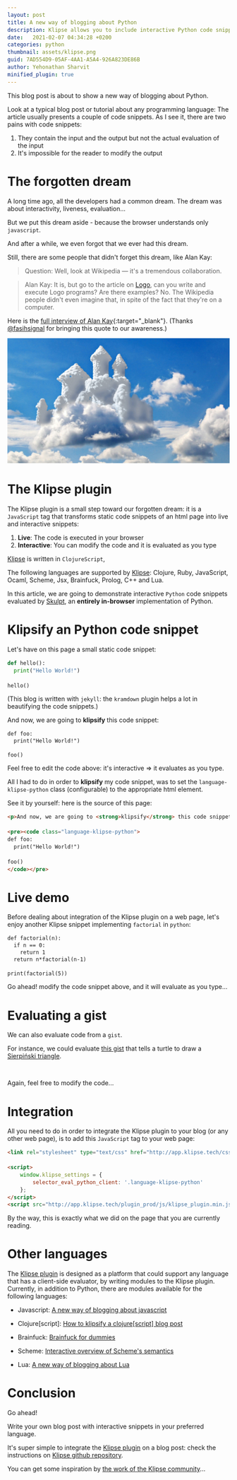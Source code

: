 ```yaml
---
layout: post
title: A new way of blogging about Python
description: Klipse allows you to include interactive Python code snippets in a technical blog. 
date:   2021-02-07 04:34:28 +0200
categories: python
thumbnail: assets/klipse.png
guid: 7AD554D9-05AF-4AA1-A5A4-926A823DE86B
author: Yehonathan Sharvit
minified_plugin: true
---
```


This blog post is about to show a new way of blogging about Python.

Look at a typical blog post or tutorial about any programming language: The article usually presents a couple of code snippets. As I see it, there are two pains with code snippets:

1. They contain the input and the output but not the actual evaluation of the input
2. It's impossible for the reader to modify the output

# The forgotten dream

A long time ago, all the developers had a common dream. The dream was about interactivity, liveness, evaluation...

But we put this dream aside - because the browser understands only `javascript`.

And after a while, we even forgot that we ever had this dream.

Still, there are some people that didn't forget this dream, like Alan Kay:

>Question: Well, look at Wikipedia — it's a tremendous collaboration.

>Alan Kay: It is, but go to the article on [Logo](https://en.wikipedia.org/wiki/Logo_(programming_language)), can you write and execute Logo programs? Are there examples? No. The Wikipedia people didn't even imagine that, in spite of the fact that they're on a computer.

Here is the [full interview of Alan Kay](http://www.drdobbs.com/architecture-and-design/interview-with-alan-kay/240003442?pgno=2){:target="_blank"}. (Thanks [@fasihsignal](https://twitter.com/fasihsignal) for bringing this quote to our awareness.)

![dream](/assets/dream.jpg)


# The Klipse plugin

The Klipse plugin is a small step toward our forgotten dream: it is a `JavaScript` tag that transforms static code snippets of an html page into live and interactive snippets:

1. **Live**: The code is executed in your browser
2. **Interactive**: You can modify the code and it is evaluated as you type

[Klipse](https://github.com/viebel/klipse) is written in `ClojureScript`, 

The following languages are supported by [Klipse](https://github.com/viebel/klipse): Clojure, Ruby, JavaScript, Ocaml, Scheme, Jsx, Brainfuck, Prolog, C++ and Lua.

In this article, we are going to demonstrate interactive `Python` code snippets evaluated by 
[Skulpt](https://skulpt.org/),  an **entirely in-browser** implementation of Python.


# Klipsify an Python code snippet

Let's have on this page a small static code snippet:

~~~python
def hello():
  print("Hello World!")
  
hello()
~~~

(This blog is written with `jekyll`: the `kramdown` plugin helps a lot in beautifying the code snippets.)

And now, we are going to **klipsify** this code snippet:

~~~klipse-python
def foo:
  print("Hello World!")
  
foo()
~~~

Feel free to edit the code above: it's interactive => it evaluates as you type.

All I had to do in order to **klipsify** my code snippet, was to set the `language-klipse-python` class (configurable) to the appropriate html element.

See it by yourself: here is the source of this page:

~~~html
<p>And now, we are going to <strong>klipsify</strong> this code snippet:</p>

<pre><code class="language-klipse-python">
def foo:
  print("Hello World!")
  
foo()
</code></pre>
~~~


# Live demo

Before dealing about integration of the Klipse plugin on a web page, let's enjoy another Klipse snippet implementing `factorial` in `python`:

~~~klipse-python
def factorial(n):
  if n == 0:
    return 1
  return n*factorial(n-1)

print(factorial(5))
~~~

Go ahead! modify the code snippet above, and it will evaluate as you type...

# Evaluating a gist

We can also evaluate code from a `gist`.

For instance, we could evaluate [this gist](https://gist.github.com/viebel/9ab6b853c78c5e651f844ea2568c44a9) that tells a turtle to draw a [Sierpiński triangle](https://en.wikipedia.org/wiki/Sierpi%C5%84ski_triangle).

<pre>
<div class="language-klipse-python" data-gist-id="viebel/9ab6b853c78c5e651f844ea2568c44a9"></div>
</pre>

Again, feel free to modify the code...

# Integration

All you need to do in order to integrate the Klipse plugin to your blog (or any other web page), is to add this `JavaScript` tag to your web page:

~~~html
<link rel="stylesheet" type="text/css" href="http://app.klipse.tech/css/codemirror.css">

<script>
    window.klipse_settings = {
        selector_eval_python_client: '.language-klipse-python'
    };
</script>
<script src="http://app.klipse.tech/plugin_prod/js/klipse_plugin.min.js"></script>
~~~

By the way, this is exactly what we did on the page that you are currently reading.

# Other languages

The [Klipse plugin](https://github.com/viebel/klipse) is designed as a platform that could support any language that has a client-side evaluator, by writing modules to the Klipse plugin. Currently, in addition to Python, there are modules available for the following languages: 

- Javascript: [A new way of blogging about javascript](http://blog.klipse.tech/javascript/2016/06/20/blog-javascript.html)

- Clojure[script]: [How to klipsify a clojure[script] blog post](http://blog.klipse.tech/clojure/2016/06/07/klipse-plugin-tuto.html)

- Brainfuck: [Brainfuck for dummies](http://blog.klipse.tech/brainfuck/2016/12/17/brainfuck.html)

- Scheme: [Interactive overview of Scheme's semantics](http://blog.klipse.tech/scheme/2016/09/11/scheme-tutorial-1.html)

- Lua: [A new way of blogging about Lua](http://blog.klipse.tech/lua/2017/03/19/blog-lua.html)

# Conclusion

Go ahead!

Write your own blog post with interactive snippets in your preferred language. 

It's super simple to integrate the [Klipse plugin](https://github.com/viebel/klipse) on a blog post: check the instructions on [Klipse github repository](https://github.com/viebel/klipse).

You can get some inspiration by [the work of the Klipse community](https://github.com/viebel/klipse#community)...


